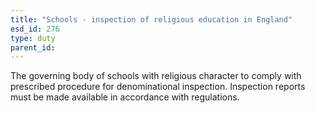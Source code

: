 ```yaml
---
title: "Schools - inspection of religious education in England"
esd_id: 276
type: duty
parent_id:  
---
```


The governing body of schools with religious character to comply with prescribed procedure for denominational inspection.  Inspection reports must be made available in accordance with regulations.


